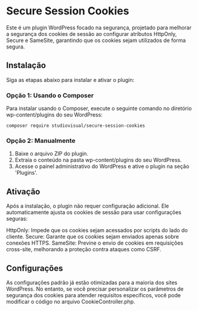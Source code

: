 # Secure Session Cookies

Este é um plugin WordPress focado na segurança, projetado para melhorar a segurança dos cookies de sessão ao configurar atributos HttpOnly, Secure e SameSite, garantindo que os cookies sejam utilizados de forma segura.

## Instalação
Siga as etapas abaixo para instalar e ativar o plugin:

### Opção 1: Usando o Composer
Para instalar usando o Composer, execute o seguinte comando no diretório wp-content/plugins do seu WordPress:

`composer require studiovisual/secure-session-cookies`

### Opção 2: Manualmente
1. Baixe o arquivo ZIP do plugin.
2. Extraia o conteúdo na pasta wp-content/plugins do seu WordPress.
3. Acesse o painel administrativo do WordPress e ative o plugin na seção 'Plugins'.

## Ativação
Após a instalação, o plugin não requer configuração adicional. Ele automaticamente ajusta os cookies de sessão para usar configurações seguras:

HttpOnly: Impede que os cookies sejam acessados por scripts do lado do cliente.
Secure: Garante que os cookies sejam enviados apenas sobre conexões HTTPS.
SameSite: Previne o envio de cookies em requisições cross-site, melhorando a proteção contra ataques como CSRF.

## Configurações
As configurações padrão já estão otimizadas para a maioria dos sites WordPress. No entanto, se você precisar personalizar os parâmetros de segurança dos cookies para atender requisitos específicos, você pode modificar o código no arquivo CookieController.php.
